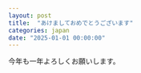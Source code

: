```yaml
---
layout: post
title:  "あけましておめでとうございます"
categories: japan
date: "2025-01-01 00:00:00"
---
```


今年も一年よろしくお願いします。

